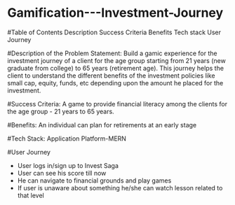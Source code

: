 # Gamification---Investment-Journey

#Table of Contents
Description
Success Criteria
Benefits
Tech stack
User Journey

#Description of the Problem Statement: 
Build a gamic experience for the investment journey of a client for the age group starting from 21 years (new graduate from college) to 65 years (retirement age). This journey helps the client to understand the different benefits of the investment policies like small cap, equity, funds, etc depending upon the amount he placed for the investment. 

#Success Criteria: 
A game to provide financial literacy among the clients for the age group - 21 years to 65 years. 

#Benefits: 
An individual can plan for retirements at an early stage 

#Tech Stack: 
Application Platform-MERN

#User Journey
* User logs in/sign up to Invest Saga
* User can see his score till now
* He can navigate to financial grounds and play games 
* If user is unaware about something he/she can watch lesson related to that level
